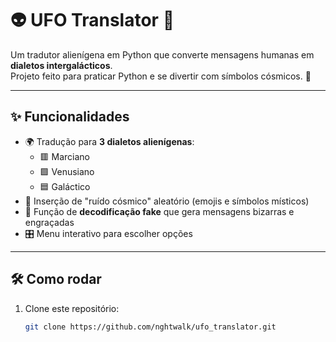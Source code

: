 # 👽 UFO Translator 🚀

Um tradutor alienígena em Python que converte mensagens humanas em **dialetos intergalácticos**.  
Projeto feito para praticar Python e se divertir com símbolos cósmicos. 🌌  

---

## ✨ Funcionalidades
- 🌍 Tradução para **3 dialetos alienígenas**:
  - 🟥 Marciano  
  - 🟩 Venusiano  
  - 🟦 Galáctico  
- 🔮 Inserção de "ruído cósmico" aleatório (emojis e símbolos místicos)  
- 📡 Função de **decodificação fake** que gera mensagens bizarras e engraçadas  
- 🎛️ Menu interativo para escolher opções

---

## 🛠 Como rodar
1. Clone este repositório:
   ```bash
   git clone https://github.com/nghtwalk/ufo_translator.git
